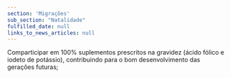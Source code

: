 ```yaml
---
section: 'Migrações'
sub_section: "Natalidade"
fulfilled_date: null
links_to_news_articles: null
---
```


Comparticipar em 100% suplementos prescritos na gravidez (ácido fólico e iodeto de potássio), contribuindo para o bom desenvolvimento das gerações futuras;